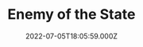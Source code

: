 ---
title: "Enemy of the State"
year: 1998
date: 2022-07-05T18:05:59.000Z
permalink: /almanac/movies/2022-07-05-enemy-of-the-state/index.html
link: https://letterboxd.com/rknightuk/film/enemy-of-the-state/
rating: 3
---